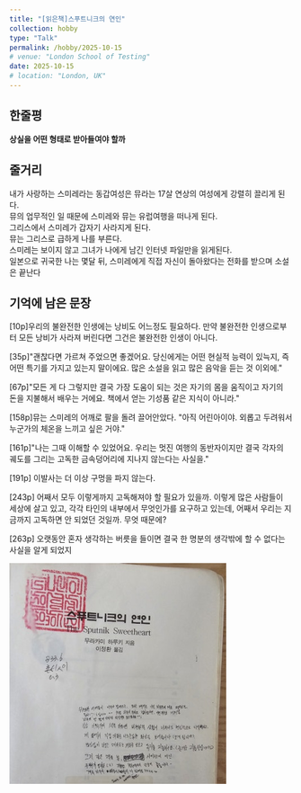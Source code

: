 ```yaml
---
title: "[읽은책]스푸트니크의 연인"
collection: hobby
type: "Talk"
permalink: /hobby/2025-10-15
# venue: "London School of Testing"
date: 2025-10-15
# location: "London, UK"
---
```


한줄평
---
**상실을 어떤 형태로 받아들여야 할까**

줄거리
---
내가 사랑하는 스미레라는 동갑여성은 뮤라는 17살 연상의 여성에게 강렬히 끌리게 된다.<br>
뮤의 업무적인 일 때문에 스미레와 뮤는 유럽여행을 떠나게 된다.<br>
그리스에서 스미레가 갑자기 사라지게 된다.<br>
뮤는 그리스로 급하게 나를 부른다.<br>
스미레는 보이지 않고 그녀가 나에게 남긴 인터넷 파일만을 읽게된다.<br>
일본으로 귀국한 나는 몇달 뒤, 스미레에게 직접 자신이 돌아왔다는 전화를 받으며 소설은 끝난다<br>

기억에 남은 문장
---
[10p]우리의 불완전한 인생에는 낭비도 어느정도 필요하다. 만약 불완전한 인생으로부터 모든 낭비가 사라져 버린다면 그건은 불완전한 인생이 아니다.

[35p]"괜찮다면 가르쳐 주었으면 좋겠어요. 당신에게는 어떤 현실적 능력이 있늑지, 즉 어떤 특기를 가지고 있는지 말이에요. 많은 소설을 읽고 많은 음악을 듣는 것 이외에."

[67p]"모든 게 다 그렇지만 결국 가장 도움이 되는 것은 자기의 몸을 움직이고 자기의 돈을 지불해서 배우는 거에요. 책에서 얻는 기성품 같은 지식이 아니라."

[158p]뮤는 스미레의 어깨로 팔을 돌려 끌어안았다. "아직 어린아이야. 외롭고 두려워서 누군가의 체온을 느끼고 싶은 거야."

[161p]"나는 그때 이해할 수 있었어요. 우리는 멋진 여행의 동반자이지만 결국 각자의 궤도를 그리는 고독한 금속덩어리에 지나지 않는다는 사실을."

[191p] 이발사는 더 이상 구멍을 파지 않는다.

[243p] 어째서 모두 이렇게까지 고독해져야 할 필요가 있을까. 이렇게 많은 사람들이 세상에 살고 있고, 각각 타인의 내부에서 무엇인가를 요구하고 있는데, 어째서 우리는 지금까지 고독하면 안 되었던 것일까. 무엇 때문에?

[263p] 오랫동안 혼자 생각하는 버릇을 들이면 결국 한 명분의 생각밖에 할 수 없다는 사실을 알게 되었지

![Book_img](/images/bookspk.jpg)
